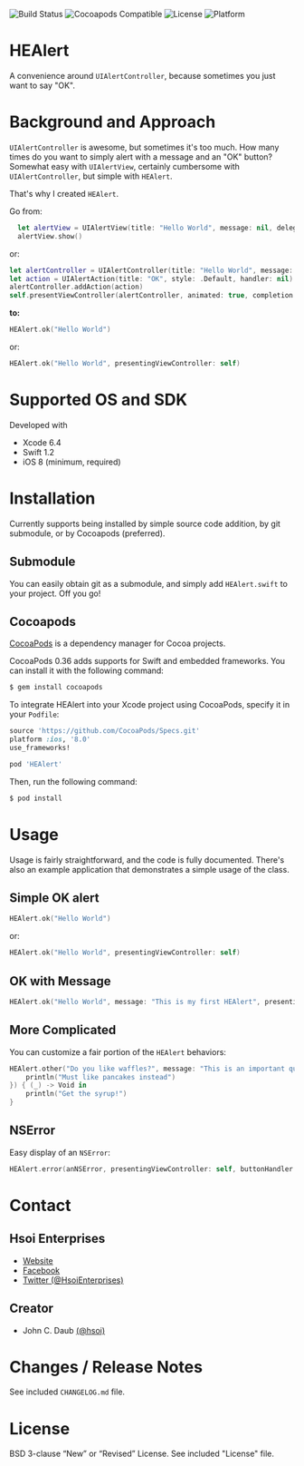 ![Build Status](https://travis-ci.org/hsoienterprises/HEAlert.svg)
![Cocoapods Compatible](https://img.shields.io/cocoapods/v/HEAlert.svg)
![License](https://img.shields.io/badge/license-BSD%203--Clause-blue.svg)
![Platform](https://img.shields.io/badge/platform-iOS-lightgrey.svg)


# HEAlert
A convenience around `UIAlertController`, because sometimes you just want to say "OK".


# Background and Approach

`UIAlertController` is awesome, but sometimes it's too much. How many times do you want to simply alert with a message and an "OK" button? Somewhat easy with `UIAlertView`, certainly cumbersome with `UIAlertController`, but simple with `HEAlert`.

That's why I created `HEAlert`.

Go from:

```swift
  let alertView = UIAlertView(title: "Hello World", message: nil, delegate: nil, cancelButtonTitle: "OK")
  alertView.show()
```

or:

```swift
let alertController = UIAlertController(title: "Hello World", message: nil, preferredStyle: .Alert)
let action = UIAlertAction(title: "OK", style: .Default, handler: nil)
alertController.addAction(action)
self.presentViewController(alertController, animated: true, completion: nil)
```

**to:**

```swift
HEAlert.ok("Hello World")
```

or:

```swift
HEAlert.ok("Hello World", presentingViewController: self)
```

# Supported OS and SDK

Developed with

- Xcode 6.4
- Swift 1.2
- iOS 8 (minimum, required)


# Installation

Currently supports being installed by simple source code addition, by git submodule, or by Cocoapods (preferred).


## Submodule

You can easily obtain git as a submodule, and simply add `HEAlert.swift` to your project. Off you go!

## Cocoapods

[CocoaPods][CocoaPods] is a dependency manager for Cocoa projects.

CocoaPods 0.36 adds supports for Swift and embedded frameworks. You can install it with the following command:

```bash
$ gem install cocoapods
```

To integrate HEAlert into your Xcode project using CocoaPods, specify it in your `Podfile`:

```ruby
source 'https://github.com/CocoaPods/Specs.git'
platform :ios, '8.0'
use_frameworks!

pod 'HEAlert'
```

Then, run the following command:

```bash
$ pod install
```


# Usage

Usage is fairly straightforward, and the code is fully documented. There's also an example application that demonstrates a simple usage of the class.

## Simple OK alert

```swift
HEAlert.ok("Hello World")
```

or:

```swift
HEAlert.ok("Hello World", presentingViewController: self)
```

## OK with Message

```swift
HEAlert.ok("Hello World", message: "This is my first HEAlert", presentingViewController: self)
```

## More Complicated

You can customize a fair portion of the `HEAlert` behaviors:

```swift
HEAlert.other("Do you like waffles?", message: "This is an important question", buttonTitle: "Yes", cancelTitle: "No", presentingViewController: self, cancelHandler: { (_) -> Void in
    println("Must like pancakes instead")
}) { (_) -> Void in
    println("Get the syrup!")
}
```

## NSError

Easy display of an `NSError`:

```swift
HEAlert.error(anNSError, presentingViewController: self, buttonHandler: nil)
```

# Contact

## Hsoi Enterprises
- [Website][hsoienterprises-website]
- [Facebook][hsoienterprises-facebook]
- [Twitter (@HsoiEnterprises)][hsoienterprises-twitter]

## Creator
- John C. Daub [(@hsoi)][hsoi-twitter]


# Changes / Release Notes

See included `CHANGELOG.md` file.


# License

BSD 3-clause “New” or “Revised” License. See included "License" file.


[hsoienterprises-website]: http://www.hsoienterprises.com
[hsoienterprises-facebook]: https://www.facebook.com/HsoiEnterprises
[hsoienterprises-twitter]: http://twitter.com/hsoienterprises
[hsoi-twitter]: http://twitter.com/hsoi
[cocoapods]: http://cocoapods.org
